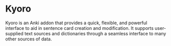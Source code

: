 # Kyoro

Kyoro is an Anki addon that provides a quick, flexible, and powerful interface to aid in sentence card creation and modification. It supports user-supplied text sources and dictionaries through a seamless interface to many other sources of data.
